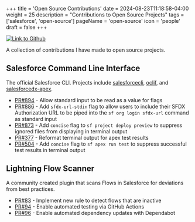 +++
title = 'Open Source Contributions'
date = 2024-08-23T11:18:58-04:00
weight = 25
description = "Contributions to Open Source Projects"
tags = ['salesforce', 'open-source']
pageName = 'open-source'
icon = 'people'
draft = false
+++

<div style="display: flex; flex-direction: row;">
    <div style="margin-right: 10px;"><a href="https://github.com/k-capehart"><img src="https://img.shields.io/badge/GitHub-100000?style=for-the-badge&logo=github&logoColor=whitef" alt="Link to Github"></a></div>
</div>

A collection of contributions I have made to open source projects.

## Salesforce Command Line Interface
The official Salesforce CLI. Projects include [salesforcecli](https://github.com/salesforcecli), [oclif](https://github.com/oclif), and [salesforcedx-apex](https://github.com/forcedotcom/salesforcedx-apex).

- [PR#894](https://github.com/oclif/core/pull/894) - Allow standard input to be read as a value for flags
- [PR#886](https://github.com/salesforcecli/plugin-auth/pull/886) - Add `sfdx-url-stdin` flag to allow users to include their SFDX Authorization URL to be piped into the `sf org login sfdx-url` command as standard input
- [PR#873](https://github.com/salesforcecli/plugin-deploy-retrieve/pull/873) - Add `concise` flag to `sf project deploy preview` to suppress ignored files from displaying in terminal output
- [PR#377](https://github.com/forcedotcom/salesforcedx-apex/pull/377) - Reformat terminal output for apex test results
- [PR#504](https://github.com/salesforcecli/plugin-apex/pull/504) - Add `concise` flag to `sf apex run test` to suppress successful test results in terminal output

## Lightning Flow Scanner
A community created plugin that scans Flows in Salesforce for deviations from best practices.

- [PR#83](https://github.com/Lightning-Flow-Scanner/lightning-flow-scanner-core/pull/83) - Implement new rule to detect flows that are inactive
- [PR#94](https://github.com/Lightning-Flow-Scanner/lightning-flow-scanner-sfdx/pull/94) - Enable automated testing via GitHub Actions
- [PR#96](https://github.com/Lightning-Flow-Scanner/lightning-flow-scanner-sfdx/pull/96) - Enable automated dependency updates with Dependabot